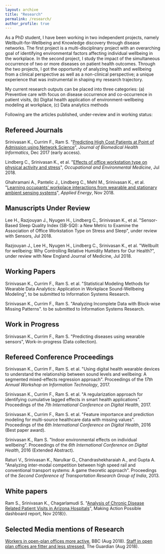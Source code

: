 ```yaml
---
layout: archive
title: "Research"
permalink: /research/
author_profile: true
---
```

As a PhD student, I have been working in two independent projects, namely Wellbuilt-for-Wellbeing and Knowledge discovery through disease networks. The first project is a
multi-disciplinary project with an overarching goal of identifying environmental factors
affecting individual wellbeing in the workplace. In the second project, I study the impact
of the simultaneous occurrence of two or more diseases on patient health outcomes.
Through the two projects, I got the opportunity of analyzing health and wellbeing from
a clinical perspective as well as a non-clinical perspective; a unique experience that was
instrumental in shaping my research trajectory.

My current research outputs can be placed into three categories: (a) Preventive care with focus on disease occurrence and co-occurrence in patient visits, (b) Digital health application of environment-wellbeing modeling at workplace, (c) Data analytics methods

Following are the articles published, under-review and in working status:

## Refereed Journals

Srinivasan K., Currim F., Ram S. "[Predicting High Cost Patients at Point of Admission using Network Science](https://ieeexplore.ieee.org/document/8194838/)", _Journal of Biomedical Health Informatics_, Dec 2017 (early access).

Lindberg C., Srinivasan K., et al. "[Effects of office workstation type on physical activity and stress](https://oem.bmj.com/content/early/2018/07/27/oemed-2018-105077)", _Occupational and Environmental Medicine_, Jul 2018.

Ghahramani A., Pantelic J., Lindberg C., Mehl M., Srinivasan K., et al. "[Learning occupants’ workplace interactions from wearable and stationary ambient sensing systems](https://www.sciencedirect.com/science/article/pii/S0306261918312571)", _Applied Energy_, Nov 2018.

## Manuscripts Under Review

Lee H., Razjouyan J., Nyugen H., Lindberg C., Srinivasan K., et al. "Sensor-Based Sleep Quality Index (SB-SQI): a New Metric to Examine the Association of Office Workstation Type on Stress and Sleep", under review with Sensors, Jul 2018.

Razjouyan J., Lee H.,  Nyugen H., Lindberg C., Srinivasan K., et al. "Wellbuilt for wellbeing: Why Controlling Relative Humidity Matters for Our Health?", under review with New England Journal of Medicine, Jul 2018.

## Working Papers

Srinivasan K., Currim F., Ram S. et al. "Statistical Modeling Methods for Wearable Data Analytics: Application in Workplace Sound-Wellbeing Modeling", to be submitted to Information Systems Research.  

Srinivasan K., Currim F., Ram S. "Analyzing Incomplete Data with Block-wise Missing Patterns". to be submitted to Information Systems Research.

## Work in Progress

Srinivasan K., Currim F., Ram S. "Predicting diseases using wearable sensors", Work-in-progress (Data collection).

## Refereed Conference Proceedings

Srinivasan K., Currim F., Ram S. et al. "Using digital health wearable devices to understand the relationship between sound levels and wellbeing: A segmented mixed-effects regression approach". Proceedings of the _17th Annual Workshop on Information Technology_, 2017.

Srinivasan K., Currim F., Ram S. et al. "A regularization approach for identifying cumulative lagged effects in smart health applications". Proceedings of the _7th International Conference on Digital Health_, 2017.

Srinivasan K., Currim F., Ram S. et al. "Feature importance and prediction modeling for multi-source healthcare data with missing values". Proceedings of the _6th International Conference on Digital Health_, 2016 (Best paper award).

Srinivasan K., Ram S. "Indoor environmental effects on individual wellbeing". Proceedings of the _6th International Conference on Digital Health_, 2016 (Extended Abstract).

Raturi V., Srinivasan K., Narulkar G., Chandrashekharaiah A., and Gupta A. "Analyzing inter-modal competition between high speed rail and conventional transport systems: A game theoretic approach". Proceedings of the _Second Conference of Transportation
Research Group of India_, 2013.

## White papers

Ram S., Srinivasan K., Chagarlamudi S. "[Analysis of Chronic Disease Related Patient Visits in Arizona Hospitals](https://insiteua.org/research/chronic-disease-trends-arizona-counties)", Making Action Possible dashboard report, Nov 2018}}.

## Selected Media mentions of Research

   [Workers in open-plan offices more active](https://www.bbc.com/news/health-45247799), BBC (Aug 2018).
   [Staff in open plan offices are fitter and less stressed](https://www.theguardian.com/money/2018/aug/20/staff-in-open-plan-offices-are-fitter-and-less-stressed), The Guardian (Aug 2018).
